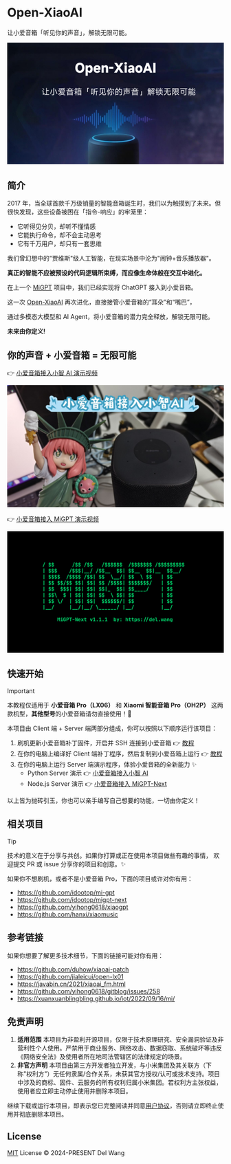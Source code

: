# Open-XiaoAI

让小爱音箱「听见你的声音」，解锁无限可能。

![](./docs/images/cover.jpg)

## 简介

2017 年，当全球首款千万级销量的智能音箱诞生时，我们以为触摸到了未来。但很快发现，这些设备被困在「指令-响应」的牢笼里：

- 它听得见分贝，却听不懂情感
- 它能执行命令，却不会主动思考
- 它有千万用户，却只有一套思维

我们曾幻想中的"贾维斯"级人工智能，在现实场景中沦为"闹钟+音乐播放器"。

**真正的智能不应被预设的代码逻辑所束缚，而应像生命体般在交互中进化。**

在上一个 [MiGPT](https://github.com/idootop/mi-gpt) 项目中，我们已经实现将 ChatGPT 接入到小爱音箱。

这一次 [Open-XiaoAI](https://github.com/idootop/open-xiaoai) 再次进化，直接接管小爱音箱的“耳朵”和“嘴巴”，

通过多模态大模型和 AI Agent，将小爱音箱的潜力完全释放，解锁无限可能。

**未来由你定义!**

## 你的声音 + 小爱音箱 = 无限可能

👉 [小爱音箱接入小智 AI 演示视频](https://www.bilibili.com/video/BV1NBXWYSEvX)

[![](./docs/images/xiaozhi.jpg)](https://www.bilibili.com/video/BV1NBXWYSEvX)

👉 [小爱音箱接入 MiGPT 演示视频](https://www.bilibili.com/video/BV1N1421y7qn)

[![](./docs/images/migpt.jpg)](https://www.bilibili.com/video/BV1N1421y7qn)

## 快速开始

> [!IMPORTANT]
> 本教程仅适用于 **小爱音箱 Pro（LX06）** 和 **Xiaomi 智能音箱 Pro（OH2P）** 这两款机型，**其他型号**的小爱音箱请勿直接使用！🚨

本项目由 Client 端 + Server 端两部分组成，你可以按照以下顺序运行该项目：

1. 刷机更新小爱音箱补丁固件，开启并 SSH 连接到小爱音箱 👉 [教程](docs/flash.md)
2. 在你的电脑上编译好 Client 端补丁程序，然后复制到小爱音箱上运行 👉 [教程](packages/client-rust/README.md)
3. 在你的电脑上运行 Server 端演示程序，体验小爱音箱的全新能力 ✨
   - Python Server 演示 👉 [小爱音箱接入小智 AI](packages/server-python/README.md)
   - Node.js Server 演示 👉 [小爱音箱接入 MiGPT-Next](packages/server-node/README.md)

以上皆为抛砖引玉，你也可以亲手编写自己想要的功能，一切由你定义！

## 相关项目

> [!TIP]
> 技术的意义在于分享与共创。如果你打算或正在使用本项目做些有趣的事情，
> 欢迎提交 PR 或 issue 分享你的项目和创意。✨

如果你不想刷机，或者不是小爱音箱 Pro，下面的项目或许对你有用：

- https://github.com/idootop/mi-gpt
- https://github.com/idootop/migpt-next
- https://github.com/yihong0618/xiaogpt
- https://github.com/hanxi/xiaomusic

## 参考链接

如果你想要了解更多技术细节，下面的链接可能对你有用：

- https://github.com/duhow/xiaoai-patch
- https://github.com/jialeicui/open-lx01
- https://javabin.cn/2021/xiaoai_fm.html
- https://github.com/yihong0618/gitblog/issues/258
- https://xuanxuanblingbling.github.io/iot/2022/09/16/mi/

## 免责声明

1. **适用范围**
   本项目为非盈利开源项目，仅限于技术原理研究、安全漏洞验证及非营利性个人使用。严禁用于商业服务、网络攻击、数据窃取、系统破坏等违反《网络安全法》及使用者所在地司法管辖区的法律规定的场景。
2. **非官方声明**
   本项目由第三方开发者独立开发，与小米集团及其关联方（下称"权利方"）无任何隶属/合作关系，未获其官方授权/认可或技术支持。项目中涉及的商标、固件、云服务的所有权利归属小米集团。若权利方主张权益，使用者应立即主动停止使用并删除本项目。

继续下载或运行本项目，即表示您已完整阅读并同意[用户协议](agreement.md)，否则请立即终止使用并彻底删除本项目。

## License

[MIT](LICENSE) License © 2024-PRESENT Del Wang
